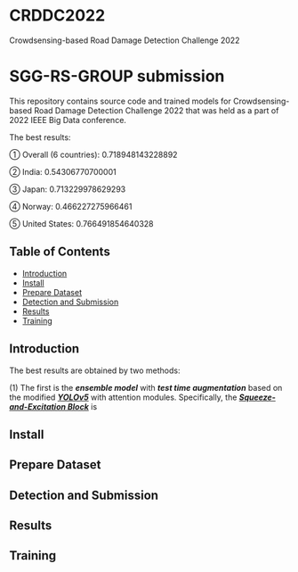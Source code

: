 # CRDDC2022
Crowdsensing-based Road Damage Detection Challenge 2022
# SGG-RS-GROUP submission
This repository contains source code and trained models for Crowdsensing-based Road Damage Detection Challenge 2022 that was held as a part of 2022 IEEE Big Data conference.

The best results:

① Overall (6 countries): 0.718948143228892

② India: 0.54306770700001

③ Japan: 0.713229978629293

④ Norway: 0.466227275966461

⑤ United States: 0.766491854640328

## Table of Contents

* [Introduction](#introduction)
* [Install](#install)
* [Prepare Dataset](#prepare-dataset)
* [Detection and Submission](#detection-and-submission)
* [Results](#results)
* [Training](#training)

## Introduction

The best results are obtained by two methods:

(1) The first is the ***ensemble model*** with ***test time augmentation*** based on the modified ***[YOLOv5](https://github.com/ultralytics/yolov5/tree/v6.0)*** with attention modules. Specifically, the ***[Squeeze-and-Excitation Block](https://github.com/hujie-frank/SENet)*** is 

## Install


## Prepare Dataset


## Detection and Submission


## Results


## Training
